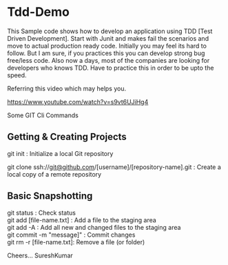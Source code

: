 # Tdd-Demo
This Sample code shows how to develop an application using TDD [Test Driven Development]. 
Start with Junit and makes fail the scenarios and move to actual production ready code.
Initially you may feel its hard to follow. But I am sure, if you practices this you can develop strong bug free/less code.
Also now a days, most of the companies are looking for developers who knows TDD.
Have to practice this in order to be upto the speed.


Referring this video which may helps you.

https://www.youtube.com/watch?v=s9vt6UJiHg4




Some GIT Cli Commands

Getting & Creating Projects
----------------------------

git init : 	Initialize a local Git repository

git clone ssh://git@github.com/[username]/[repository-name].git  : 	Create a local copy of a remote repository


Basic Snapshotting
-------------------

git status               : Check status<br>
git add [file-name.txt]	 : Add a file to the staging area<br>
git add -A               : Add all new and changed files to the staging area<br>
git commit -m "message]" : Commit changes<br>
git rm -r [file-name.txt]: Remove a file (or folder)<br>






Cheers...
SureshKumar
